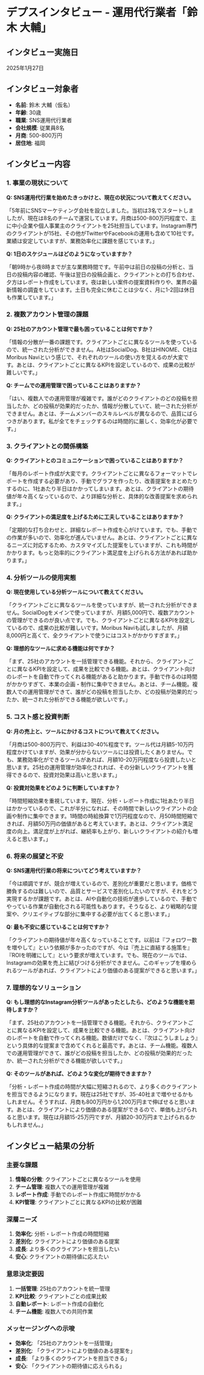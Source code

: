 # デプスインタビュー - 運用代行業者「鈴木 大輔」

## インタビュー実施日
2025年1月27日

## インタビュー対象者
- **名前**: 鈴木 大輔（仮名）
- **年齢**: 30歳
- **職業**: SNS運用代行業者
- **会社規模**: 従業員8名
- **月商**: 500-800万円
- **居住地**: 福岡

## インタビュー内容

### 1. 事業の現状について

**Q: SNS運用代行業を始めたきっかけと、現在の状況について教えてください。**

「5年前にSNSマーケティング会社を設立しました。当初は3名でスタートしましたが、現在は8名のチームで運営しています。月商は500-800万円程度で、主に中小企業や個人事業主のクライアントを25社担当しています。Instagram専門のクライアントが15社、その他がTwitterやFacebookの運用も含めて10社です。業績は安定していますが、業務効率化に課題を感じています。」

**Q: 1日のスケジュールはどのようになっていますか？**

「朝9時から夜8時までが主な業務時間です。午前中は前日の投稿の分析と、当日の投稿内容の確認、午後は翌日の投稿企画と、クライアントとの打ち合わせ、夕方はレポート作成をしています。夜は新しい案件の提案資料作りや、業界の最新情報の調査をしています。土日も完全に休むことは少なく、月に1-2回は休日も作業しています。」

### 2. 複数アカウント管理の課題

**Q: 25社のアカウント管理で最も困っていることは何ですか？**

「情報の分散が一番の課題です。クライアントごとに異なるツールを使っているので、統一された分析ができません。A社はSocialDog、B社はHINOME、C社はMoribus Naviという感じで、それぞれのツールの使い方を覚えるのが大変です。あとは、クライアントごとに異なるKPIを設定しているので、成果の比較が難しいです。」

**Q: チームでの運用管理で困っていることはありますか？**

「はい、複数人での運用管理が複雑です。誰がどのクライアントのどの投稿を担当したか、どの投稿が効果的だったか、情報が分散していて、統一された分析ができません。あとは、チームメンバーのスキルレベルが異なるので、品質にばらつきがあります。私が全てをチェックするのは時間的に厳しく、効率化が必要です。」

### 3. クライアントとの関係構築

**Q: クライアントとのコミュニケーションで困っていることはありますか？**

「毎月のレポート作成が大変です。クライアントごとに異なるフォーマットでレポートを作成する必要があり、手動でグラフを作ったり、改善提案をまとめたりするのに、1社あたり半日はかかってしまいます。あとは、クライアントの期待値が年々高くなっているので、より詳細な分析と、具体的な改善提案を求められます。」

**Q: クライアントの満足度を上げるために工夫していることはありますか？**

「定期的な打ち合わせと、詳細なレポート作成を心がけています。でも、手動での作業が多いので、効率化が進んでいません。あとは、クライアントごとに異なるニーズに対応するため、カスタマイズした提案をしていますが、これも時間がかかります。もっと効率的にクライアント満足度を上げられる方法があれば助かります。」

### 4. 分析ツールの使用実態

**Q: 現在使用している分析ツールについて教えてください。**

「クライアントごとに異なるツールを使っていますが、統一された分析ができません。SocialDogをメインで使っていますが、月額5,000円で、複数アカウントの管理ができるのが良い点です。でも、クライアントごとに異なるKPIを設定しているので、成果の比較が難しいです。Moribus Naviも試しましたが、月額8,000円と高くて、全クライアントで使うにはコストがかかりすぎます。」

**Q: 理想的なツールに求める機能は何ですか？**

「まず、25社のアカウントを一括管理できる機能。それから、クライアントごとに異なるKPIを設定して、成果を比較できる機能。あとは、クライアント向けのレポートを自動で作ってくれる機能があると助かります。手動で作るのは時間がかかりすぎて、本業の企画・制作に集中できません。あとは、チーム機能。複数人での運用管理ができて、誰がどの投稿を担当したか、どの投稿が効果的だったか、統一された分析ができる機能が欲しいです。」

### 5. コスト感と投資判断

**Q: 月の売上と、ツールにかけるコストについて教えてください。**

「月商は500-800万円で、利益は30-40%程度です。ツール代は月額5-10万円程度かけていますが、効果が分からないツールには投資したくありません。でも、業務効率化ができるツールがあれば、月額10-20万円程度なら投資したいと思います。25社の運用管理が効率化されれば、その分新しいクライアントを獲得できるので、投資対効果は高いと思います。」

**Q: 投資対効果をどのように判断していますか？**

「時間短縮効果を重視しています。現在、分析・レポート作成に1社あたり半日はかかっているので、これが半分になれば、その時間で新しいクライアントの企画や制作に集中できます。1時間の時給換算で1万円程度なので、月50時間短縮できれば、月額50万円の価値があると考えています。あとは、クライアント満足度の向上。満足度が上がれば、継続率も上がり、新しいクライアントの紹介も増えると思います。」

### 6. 将来の展望と不安

**Q: SNS運用代行業の将来についてどう考えていますか？**

「今は順調ですが、競合が増えているので、差別化が重要だと思います。価格で勝負するのは難しいので、品質とサービスで差別化したいのですが、それをどう実現するかが課題です。あとは、AIや自動化の技術が進歩しているので、手動でやっている作業が自動化される可能性もあります。そうなると、より戦略的な提案や、クリエイティブな部分に集中する必要が出てくると思います。」

**Q: 最も不安に感じていることは何ですか？**

「クライアントの期待値が年々高くなっていることです。以前は『フォロワー数を増やして』という依頼が多かったのですが、今は『売上に直結する施策を』『ROIを明確にして』という要求が増えています。でも、現在のツールでは、Instagramの効果を売上に結びつける分析ができません。このギャップを埋められるツールがあれば、クライアントにより価値のある提案ができると思います。」

### 7. 理想的なソリューション

**Q: もし理想的なInstagram分析ツールがあったとしたら、どのような機能を期待しますか？**

「まず、25社のアカウントを一括管理できる機能。それから、クライアントごとに異なるKPIを設定して、成果を比較できる機能。あとは、クライアント向けのレポートを自動で作ってくれる機能。数値だけでなく、『次はこうしましょう』という具体的な提案まで含めてくれると最高です。あとは、チーム機能。複数人での運用管理ができて、誰がどの投稿を担当したか、どの投稿が効果的だったか、統一された分析ができる機能が欲しいです。」

**Q: そのツールがあれば、どのような変化が期待できますか？**

「分析・レポート作成の時間が大幅に短縮されるので、より多くのクライアントを担当できるようになります。現在は25社ですが、35-40社まで増やせるかもしれません。そうすれば、月商も800万円から1,200万円まで伸ばせると思います。あとは、クライアントにより価値のある提案ができるので、単価も上げられると思います。現在は月額15-25万円ですが、月額20-30万円まで上げられるかもしれません。」

## インタビュー結果の分析

### 主要な課題
1. **情報の分散**: クライアントごとに異なるツールを使用
2. **チーム管理**: 複数人での運用管理が複雑
3. **レポート作成**: 手動でのレポート作成に時間がかかる
4. **KPI管理**: クライアントごとに異なるKPIの比較が困難

### 深層ニーズ
1. **効率化**: 分析・レポート作成の時間短縮
2. **差別化**: クライアントにより価値のある提案
3. **成長**: より多くのクライアントを担当したい
4. **安心**: クライアントの期待値に応えたい

### 意思決定要因
1. **一括管理**: 25社のアカウントを統一管理
2. **KPI比較**: クライアントごとの成果比較
3. **自動レポート**: レポート作成の自動化
4. **チーム機能**: 複数人での共同作業

### メッセージングへの示唆
- **効率化**: 「25社のアカウントを一括管理」
- **差別化**: 「クライアントにより価値のある提案を」
- **成長**: 「より多くのクライアントを担当できる」
- **安心**: 「クライアントの期待値に応えられる」
